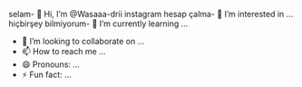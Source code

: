 selam- 👋 Hi, I’m @Wasaaa-drii
instagram hesap çalma- 👀 I’m interested in ...
hiçbirşey bilmiyorum- 🌱 I’m currently learning ...
- 💞️ I’m looking to collaborate on ...
- 📫 How to reach me ...
- 😄 Pronouns: ...
- ⚡ Fun fact: ...

<!---
Wasaaa-drii/Wasaaa-drii is a ✨ special ✨ repository because its `README.md` (this file) appears on your GitHub profile.
You can click the Preview link to take a look at your changes.
--->
